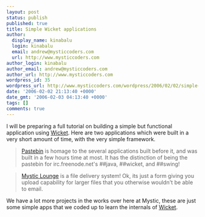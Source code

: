 ```yaml
---
layout: post
status: publish
published: true
title: Simple Wicket applications
author:
  display_name: kinabalu
  login: kinabalu
  email: andrew@mysticcoders.com
  url: http://www.mysticcoders.com
author_login: kinabalu
author_email: andrew@mysticcoders.com
author_url: http://www.mysticcoders.com
wordpress_id: 35
wordpress_url: http://www.mysticcoders.com/wordpress/2006/02/02/simple-wicket-applications/
date: '2006-02-02 21:13:40 +0000'
date_gmt: '2006-02-03 04:13:40 +0000'
tags: []
comments: true
---
```

I will be preparing a full tutorial on building a simple but functional application using <a href="http://wicket.sf.net">Wicket</a>.  Here are two applications which were built in a very short amount of time, with the very simple framework.

<blockquote><a href="http://www.papernapkin.org/pastebin">Pastebin</a> is homage to the several applications built before it, and was built in a few hours time at most.  It has the distinction of being the pastebin for irc.freenode.net's ##java, ##wicket, and ##swing!</blockquote>

<blockquote><a href="http://www.mysticcoders.com/lounge">Mystic Lounge</a> is a file delivery system!  Ok, its just a form giving you upload capability for larger files that you otherwise wouldn't be able to email.</blockquote>
We have a lot more projects in the works over here at Mystic, these are just some simple apps that we coded up to learn the internals of <a href="http://wicket.sf.net">Wicket</a>.

